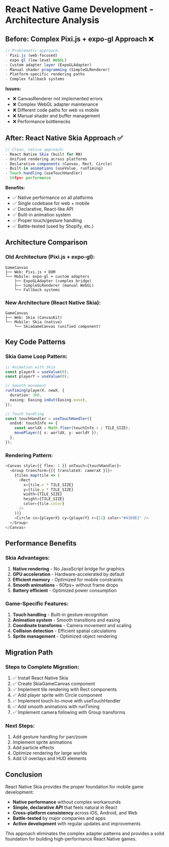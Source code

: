 # React Native Game Development - Architecture Analysis

## Before: Complex Pixi.js + expo-gl Approach ❌

```typescript
// Problematic approach:
- Pixi.js (web-focused)
- expo-gl (low-level WebGL)
- Custom adapter layer (ExpoGLAdapter)
- Manual shader programming (SimpleGLRenderer)
- Platform-specific rendering paths
- Complex fallback systems
```

**Issues:**

- ❌ CanvasRenderer not implemented errors
- ❌ Complex WebGL adapter maintenance
- ❌ Different code paths for web vs mobile
- ❌ Manual shader and buffer management
- ❌ Performance bottlenecks

## After: React Native Skia Approach ✅

```typescript
// Clean, native approach:
- React Native Skia (built for RN)
- Unified rendering across platforms
- Declarative components (Canvas, Rect, Circle)
- Built-in animations (useValue, runTiming)
- Touch handling (useTouchHandler)
- 60fps+ performance
```

**Benefits:**

- ✅ Native performance on all platforms
- ✅ Single codebase for web + mobile
- ✅ Declarative, React-like API
- ✅ Built-in animation system
- ✅ Proper touch/gesture handling
- ✅ Battle-tested (used by Shopify, etc.)

## Architecture Comparison

### Old Architecture (Pixi.js + expo-gl):

```
GameCanvas
├── Web: Pixi.js + DOM
└── Mobile: expo-gl + custom adapters
    ├── ExpoGLAdapter (complex bridge)
    ├── SimpleGLRenderer (manual WebGL)
    └── Fallback systems
```

### New Architecture (React Native Skia):

```
GameCanvas
├── Web: Skia (CanvasKit)
└── Mobile: Skia (native)
    └── SkiaGameCanvas (unified component)
```

## Key Code Patterns

### Skia Game Loop Pattern:

```typescript
// Animation with Skia
const playerX = useValue(0);
const playerY = useValue(0);

// Smooth movement
runTiming(playerX, newX, {
  duration: 300,
  easing: Easing.inOut(Easing.ease),
});

// Touch handling
const touchHandler = useTouchHandler({
  onEnd: touchInfo => {
    const worldX = Math.floor(touchInfo.x / TILE_SIZE);
    movePlayer({ x: worldX, y: worldY });
  },
});
```

### Rendering Pattern:

```typescript
<Canvas style={{ flex: 1 }} onTouch={touchHandler}>
  <Group transform={[{ translateX: cameraX }]}>
    {tiles.map(tile => (
      <Rect
        x={tile.x * TILE_SIZE}
        y={tile.y * TILE_SIZE}
        width={TILE_SIZE}
        height={TILE_SIZE}
        color={tile.color}
      />
    ))}
    <Circle cx={playerX} cy={playerY} r={12} color="#4169E1" />
  </Group>
</Canvas>
```

## Performance Benefits

### Skia Advantages:

1. **Native rendering** - No JavaScript bridge for graphics
2. **GPU acceleration** - Hardware-accelerated by default
3. **Efficient memory** - Optimized for mobile constraints
4. **Smooth animations** - 60fps+ without frame drops
5. **Battery efficient** - Optimized power consumption

### Game-Specific Features:

1. **Touch handling** - Built-in gesture recognition
2. **Animation system** - Smooth transitions and easing
3. **Coordinate transforms** - Camera movement and scaling
4. **Collision detection** - Efficient spatial calculations
5. **Sprite management** - Optimized object rendering

## Migration Path

### Steps to Complete Migration:

1. ✅ Install React Native Skia
2. ✅ Create SkiaGameCanvas component
3. ✅ Implement tile rendering with Rect components
4. ✅ Add player sprite with Circle component
5. ✅ Implement touch-to-move with useTouchHandler
6. ✅ Add smooth animations with runTiming
7. ✅ Implement camera following with Group transforms

### Next Steps:

1. Add gesture handling for pan/zoom
2. Implement sprite animations
3. Add particle effects
4. Optimize rendering for large worlds
5. Add UI overlays and HUD elements

## Conclusion

React Native Skia provides the proper foundation for mobile game development:

- **Native performance** without complex workarounds
- **Simple, declarative API** that feels natural in React
- **Cross-platform consistency** across iOS, Android, and Web
- **Battle-tested** by major companies and apps
- **Active development** with regular updates and improvements

This approach eliminates the complex adapter patterns and provides a solid foundation for building high-performance React Native games.
